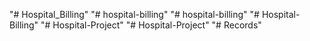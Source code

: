 "# Hospital_Billing" 
"# hospital-billing" 
"# hospital-billing" 
"# Hospital-Billing" 
"# Hospital-Project" 
"# Hospital-Project" 
"# Records" 
